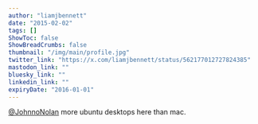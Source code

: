 ```yaml
---
author: "liamjbennett"
date: "2015-02-02"
tags: []
ShowToc: false
ShowBreadCrumbs: false
thumbnail: "/img/main/profile.jpg"
twitter_link: "https://x.com/liamjbennett/status/562177012727824385"
mastodon_link: ""
bluesky_link: ""
linkedin_link: ""
expiryDate: "2016-01-01"
---
```


[@JohnnoNolan](https://x.com/JohnnoNolan) more ubuntu desktops here than mac.

